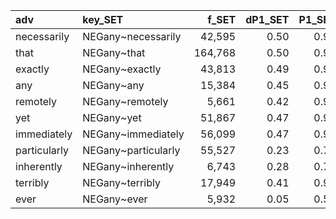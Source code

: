 | adv          | key_SET             |   f_SET |   dP1_SET |   P1_SET |   LRC_SET |     G2_SET |   MI_SET |   odds_r_disc_SET |   t_SET |     N_SET |    f1_SET |   f2_SET |   exp_f_SET |   unexp_f_SET | l1_SET   | key_MIR             |   f_MIR |   dP1_MIR |   P1_MIR |   LRC_MIR |   G2_MIR |   MI_MIR |   odds_r_disc_MIR |   t_MIR |   N_MIR |   f1_MIR |   f2_MIR |   exp_f_MIR |   unexp_f_MIR | l1_MIR   |     mean_f |   mean_dP1 |   mean_P1 |   mean_LRC |    mean_G2 |   mean_MI |   mean_oddsRDisc |   mean_t |       mean_N |      mean_f1 |   mean_f2 |   mean_expF |   mean_unexpF |   ratio_f_MIR |   ratio_N_MIR |   ratio_f1_MIR |   ratio_f2_MIR |
|:-------------|:--------------------|--------:|----------:|---------:|----------:|-----------:|---------:|------------------:|--------:|----------:|----------:|---------:|------------:|--------------:|:---------|:--------------------|--------:|----------:|---------:|----------:|---------:|---------:|------------------:|--------:|--------:|---------:|---------:|------------:|--------------:|:---------|-----------:|-----------:|----------:|-----------:|-----------:|----------:|-----------------:|---------:|-------------:|-------------:|----------:|------------:|--------------:|--------------:|--------------:|---------------:|---------------:|
| necessarily  | NEGany~necessarily  |  42,595 |      0.50 |     0.99 |      6.77 |  56,251.14 |     0.30 |              2.17 |  102.49 | 6,347,364 | 3,173,660 |   42,886 |   21,442.85 |     21,152.15 | NEGATED  | NEGmir~necessarily  |     963 |      0.47 |     0.97 |      3.86 | 1,114.70 |     0.29 |              1.52 |   15.05 | 583,470 |  291,732 |      992 |      495.99 |        467.01 | NEGMIR   | 592,138.00 |       0.48 |      0.98 |       5.31 |  28,682.92 |      0.29 |             1.84 |    58.77 | 3,465,417.00 | 1,732,696.00 | 21,939.00 |   10,969.42 |     10,809.58 |          0.02 |          0.09 |           0.09 |           0.02 |
| that         | NEGany~that         | 164,768 |      0.50 |     0.99 |      6.26 | 214,504.57 |     0.30 |              1.96 |  200.61 | 6,347,364 | 3,173,660 |  166,676 |   83,337.42 |     81,430.58 | NEGATED  | NEGmir~that         |   4,308 |      0.45 |     0.94 |      3.66 | 4,405.21 |     0.28 |              1.24 |   30.91 | 583,470 |  291,732 |    4,559 |    2,279.48 |      2,028.52 | NEGMIR   | 634,283.83 |       0.48 |      0.97 |       4.96 | 109,454.89 |      0.29 |             1.60 |   115.76 | 3,465,417.00 | 1,732,696.00 | 85,617.50 |   42,808.45 |     41,729.55 |          0.03 |          0.09 |           0.09 |           0.03 |
| exactly      | NEGany~exactly      |  43,813 |      0.49 |     0.98 |      5.71 |  54,870.72 |     0.29 |              1.81 |  103.01 | 6,347,364 | 3,173,660 |   44,503 |   22,251.35 |     21,561.65 | NEGATED  | NEGmir~exactly      |     813 |      0.44 |     0.94 |      2.95 |   790.27 |     0.27 |              1.16 |   13.27 | 583,470 |  291,732 |      869 |      434.50 |        378.50 | NEGMIR   | 592,565.00 |       0.46 |      0.96 |       4.33 |  27,830.50 |      0.28 |             1.48 |    58.14 | 3,465,417.00 | 1,732,696.00 | 22,686.00 |   11,342.92 |     10,970.08 |          0.02 |          0.09 |           0.09 |           0.02 |
| any          | NEGany~any          |  15,384 |      0.45 |     0.95 |      3.91 |  15,851.55 |     0.28 |              1.26 |   58.57 | 6,347,364 | 3,173,660 |   16,238 |    8,118.94 |      7,265.06 | NEGATED  | NEGmir~any          |   1,066 |      0.47 |     0.97 |      4.00 | 1,252.02 |     0.29 |              1.56 |   15.88 | 583,470 |  291,732 |    1,095 |      547.49 |        518.51 | NEGMIR   | 583,195.83 |       0.46 |      0.96 |       3.96 |   8,551.79 |      0.28 |             1.41 |    37.23 | 3,465,417.00 | 1,732,696.00 |  8,666.50 |    4,333.22 |      3,891.78 |          0.07 |          0.09 |           0.09 |           0.07 |
| remotely     | NEGany~remotely     |   5,661 |      0.42 |     0.92 |      3.16 |   5,075.57 |     0.26 |              1.05 |   34.30 | 6,347,364 | 3,173,660 |    6,161 |    3,080.48 |      2,580.52 | NEGATED  | NEGmir~remotely     |   1,840 |      0.44 |     0.94 |      3.37 | 1,849.23 |     0.28 |              1.21 |   20.13 | 583,470 |  291,732 |    1,953 |      976.49 |        863.51 | NEGMIR   | 580,167.83 |       0.43 |      0.93 |       3.27 |   3,462.40 |      0.27 |             1.13 |    27.21 | 3,465,417.00 | 1,732,696.00 |  4,057.00 |    2,028.48 |      1,722.02 |          0.33 |          0.09 |           0.09 |           0.32 |
| yet          | NEGany~yet          |  51,867 |      0.47 |     0.96 |      4.52 |  57,900.12 |     0.28 |              1.42 |  109.45 | 6,347,364 | 3,173,660 |   53,881 |   26,940.31 |     24,926.69 | NEGATED  | NEGmir~yet          |     320 |      0.26 |     0.76 |      0.90 |   122.77 |     0.18 |              0.51 |    6.18 | 583,470 |  291,732 |      419 |      209.50 |        110.50 | NEGMIR   | 595,313.17 |       0.37 |      0.86 |       2.71 |  29,011.45 |      0.23 |             0.96 |    57.81 | 3,465,417.00 | 1,732,696.00 | 27,150.00 |   13,574.91 |     12,518.59 |          0.01 |          0.09 |           0.09 |           0.01 |
| immediately  | NEGany~immediately  |  56,099 |      0.47 |     0.97 |      4.68 |  63,920.54 |     0.29 |              1.47 |  114.33 | 6,347,364 | 3,173,660 |   58,040 |   29,019.80 |     27,079.20 | NEGATED  | NEGmir~immediately  |     403 |      0.21 |     0.71 |      0.67 |   107.39 |     0.16 |              0.40 |    6.03 | 583,470 |  291,732 |      564 |      282.00 |        121.00 | NEGMIR   | 596,749.67 |       0.34 |      0.84 |       2.68 |  32,013.96 |      0.22 |             0.93 |    60.18 | 3,465,417.00 | 1,732,696.00 | 29,302.00 |   14,650.90 |     13,600.10 |          0.01 |          0.09 |           0.09 |           0.01 |
| particularly | NEGany~particularly |  55,527 |      0.23 |     0.73 |      1.37 |  16,791.84 |     0.16 |              0.43 |   74.04 | 6,347,364 | 3,173,660 |   76,162 |   38,080.74 |     17,446.26 | NEGATED  | NEGmir~particularly |   9,243 |      0.43 |     0.92 |      3.30 | 8,516.58 |     0.27 |              1.08 |   43.98 | 583,470 |  291,732 |   10,029 |    5,014.45 |      4,228.55 | NEGMIR   | 602,725.50 |       0.33 |      0.83 |       2.33 |  12,654.21 |      0.21 |             0.76 |    59.01 | 3,465,417.00 | 1,732,696.00 | 43,095.50 |   21,547.59 |     10,837.41 |          0.17 |          0.09 |           0.09 |           0.13 |
| inherently   | NEGany~inherently   |   6,743 |      0.28 |     0.78 |      1.66 |   2,929.13 |     0.19 |              0.56 |   29.67 | 6,347,364 | 3,173,660 |    8,614 |    4,306.97 |      2,436.03 | NEGATED  | NEGmir~inherently   |   2,864 |      0.36 |     0.86 |      2.24 | 1,899.59 |     0.23 |              0.78 |   22.29 | 583,470 |  291,732 |    3,342 |    1,670.98 |      1,193.02 | NEGMIR   | 581,159.17 |       0.32 |      0.82 |       1.95 |   2,414.36 |      0.21 |             0.67 |    25.98 | 3,465,417.00 | 1,732,696.00 |  5,978.00 |    2,988.98 |      1,814.52 |          0.42 |          0.09 |           0.09 |           0.39 |
| terribly     | NEGany~terribly     |  17,949 |      0.41 |     0.91 |      3.10 |  15,186.21 |     0.26 |              0.99 |   60.07 | 6,347,364 | 3,173,660 |   19,802 |    9,900.93 |      8,048.07 | NEGATED  | NEGmir~terribly     |   1,567 |      0.21 |     0.71 |      0.97 |   406.49 |     0.15 |              0.39 |   11.75 | 583,470 |  291,732 |    2,204 |    1,101.99 |        465.01 | NEGMIR   | 584,485.67 |       0.31 |      0.81 |       2.03 |   7,796.35 |      0.21 |             0.69 |    35.91 | 3,465,417.00 | 1,732,696.00 | 11,003.00 |    5,501.46 |      4,256.54 |          0.09 |          0.09 |           0.09 |           0.11 |
| ever         | NEGany~ever         |   5,932 |      0.05 |     0.55 |      0.12 |      91.19 |     0.04 |              0.08 |    6.45 | 6,347,364 | 3,173,660 |   10,870 |    5,434.96 |        497.04 | NEGATED  | NEGmir~ever         |   4,709 |      0.49 |     0.98 |      5.17 | 5,883.26 |     0.29 |              1.79 |   33.75 | 583,470 |  291,732 |    4,786 |    2,392.98 |      2,316.02 | NEGMIR   | 581,948.17 |       0.27 |      0.76 |       2.65 |   2,987.23 |      0.17 |             0.94 |    20.10 | 3,465,417.00 | 1,732,696.00 |  7,828.00 |    3,913.97 |      1,406.53 |          0.79 |          0.09 |           0.09 |           0.44 |